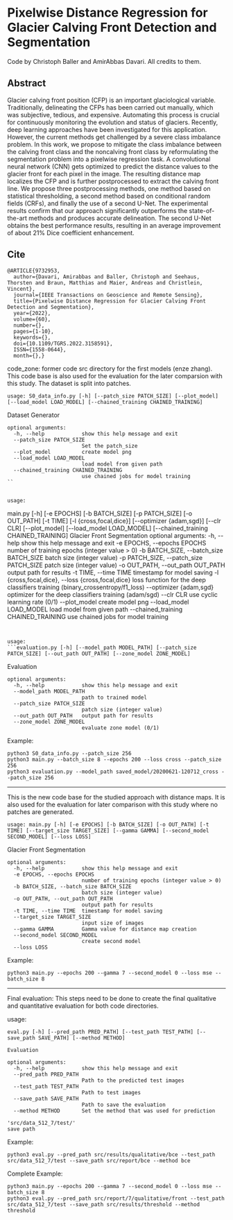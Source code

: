 # Pixelwise Distance Regression for Glacier Calving Front Detection and Segmentation

Code by Christoph Baller and AmirAbbas Davari. All credits to them.

## Abstract
Glacier calving front position (CFP) is an important glaciological variable.
Traditionally, delineating the CFPs has been carried out manually, which was
subjective, tedious, and expensive. Automating this process is crucial for
continuously monitoring the evolution and status of glaciers. Recently, deep
learning approaches have been investigated for this application. However, the
current methods get challenged by a severe class imbalance problem. In this
work, we propose to mitigate the class imbalance between the calving front
class and the noncalving front class by reformulating the segmentation problem
into a pixelwise regression task. A convolutional neural network (CNN) gets
optimized to predict the distance values to the glacier front for each pixel in
the image. The resulting distance map localizes the CFP and is further
postprocessed to extract the calving front line. We propose three
postprocessing methods, one method based on statistical thresholding, a second
method based on conditional random fields (CRFs), and finally the use of a
second U-Net. The experimental results confirm that our approach significantly
outperforms the state-of-the-art methods and produces accurate delineation. The
second U-Net obtains the best performance results, resulting in an average
improvement of about 21% Dice coefficient enhancement.

## Cite
```
@ARTICLE{9732953,
  author={Davari, Amirabbas and Baller, Christoph and Seehaus, Thorsten and Braun, Matthias and Maier, Andreas and Christlein, Vincent},
  journal={IEEE Transactions on Geoscience and Remote Sensing}, 
  title={Pixelwise Distance Regression for Glacier Calving Front Detection and Segmentation}, 
  year={2022},
  volume={60},
  number={},
  pages={1-10},
  keywords={},
  doi={10.1109/TGRS.2022.3158591},
  ISSN={1558-0644},
  month={},}

```

code_zone: former code src directory for the first models (enze zhang).
This code base is also used for the evaluation for the later comparsion with this study.
The dataset is split into patches.

```
usage: S0_data_info.py [-h] [--patch_size PATCH_SIZE] [--plot_model] [--load_model LOAD_MODEL] [--chained_training CHAINED_TRAINING]
```

Dataset Generator
```
optional arguments:
  -h, --help            show this help message and exit
  --patch_size PATCH_SIZE
                        Set the patch_size
  --plot_model          create model png
  --load_model LOAD_MODEL
                        load model from given path
  --chained_training CHAINED_TRAINING
                        use chained jobs for model training
``


usage: 
```
main.py [-h] [-e EPOCHS] [-b BATCH_SIZE] [-p PATCH_SIZE] [-o OUT_PATH]
               [-t TIME] [-l {cross,focal,dice}] [--optimizer {adam,sgd}]
               [--clr CLR] [--plot_model] [--load_model LOAD_MODEL]
               [--chained_training CHAINED_TRAINING]
Glacier Front Segmentation
optional arguments:
  -h, --help            show this help message and exit
  -e EPOCHS, --epochs EPOCHS
                        number of training epochs (integer value > 0)
  -b BATCH_SIZE, --batch_size BATCH_SIZE
                        batch size (integer value)
  -p PATCH_SIZE, --patch_size PATCH_SIZE
                        patch size (integer value)
  -o OUT_PATH, --out_path OUT_PATH
                        output path for results
  -t TIME, --time TIME  timestamp for model saving
  -l {cross,focal,dice}, --loss {cross,focal,dice}
                        loss function for the deep classifiers training
                        (binary_crossentropy/f1_loss)
  --optimizer {adam,sgd}
                        optimizer for the deep classifiers training (adam/sgd)
  --clr CLR             use cyclic learning rate (0/1)
  --plot_model          create model png
  --load_model LOAD_MODEL
                        load model from given path
  --chained_training CHAINED_TRAINING
                        use chained jobs for model training
```


usage: 
```evaluation.py [-h] [--model_path MODEL_PATH] [--patch_size PATCH_SIZE] [--out_path OUT_PATH] [--zone_model ZONE_MODEL]
```

Evaluation

```
optional arguments:
  -h, --help            show this help message and exit
  --model_path MODEL_PATH
                        path to trained model
  --patch_size PATCH_SIZE
                        patch size (integer value)
  --out_path OUT_PATH   output path for results
  --zone_model ZONE_MODEL
                        evaluate zone model (0/1)
```


Example:
```
python3 S0_data_info.py --patch_size 256
python3 main.py --batch_size 8 --epochs 200 --loss cross --patch_size 256
python3 evaluation.py --model_path saved_model/20200621-120712_cross --patch_size 256
```


--------------------------------

This is the new code base for the studied approach with distance maps.
It is also used for the evaluation for later comparison with this study where no patches are generated.


```
usage: main.py [-h] [-e EPOCHS] [-b BATCH_SIZE] [-o OUT_PATH] [-t TIME] [--target_size TARGET_SIZE] [--gamma GAMMA] [--second_model SECOND_MODEL] [--loss LOSS]
```

Glacier Front Segmentation
```
optional arguments:
  -h, --help            show this help message and exit
  -e EPOCHS, --epochs EPOCHS
                        number of training epochs (integer value > 0)
  -b BATCH_SIZE, --batch_size BATCH_SIZE
                        batch size (integer value)
  -o OUT_PATH, --out_path OUT_PATH
                        output path for results
  -t TIME, --time TIME  timestamp for model saving
  --target_size TARGET_SIZE
                        input size of images
  --gamma GAMMA         Gamma value for distance map creation
  --second_model SECOND_MODEL
                        create second model
  --loss LOSS
```
Example:
```
python3 main.py --epochs 200 --gamma 7 --second_model 0 --loss mse --batch_size 8
```


--------------------------------

Final evaluation: This steps need to be done to create the final qualitative and quantitative evaluation for both code directories.


usage: 
```
eval.py [-h] [--pred_path PRED_PATH] [--test_path TEST_PATH] [--save_path SAVE_PATH] [--method METHOD]

Evaluation

optional arguments:
  -h, --help            show this help message and exit
  --pred_path PRED_PATH
                        Path to the predicted test images
  --test_path TEST_PATH
                        Path to test images
  --save_path SAVE_PATH
                        Path to save the evaluation
  --method METHOD       Set the method that was used for prediction

'src/data_512_7/test/'
save path
```
Example:
```
python3 eval.py --pred_path src/results/qualitative/bce --test_path src/data_512_7/test --save_path src/report/bce --method bce
```

Complete Example:
```
python3 main.py --epochs 200 --gamma 7 --second_model 0 --loss mse --batch_size 8
python3 eval.py --pred_path src/report/7/qualitative/front --test_path src/data_512_7/test --save_path src/results/threshold --method threshold
```
